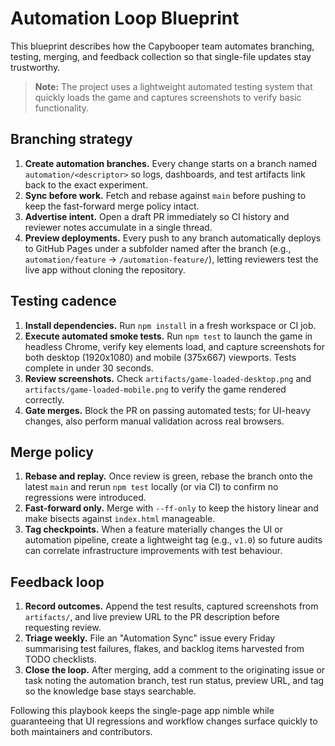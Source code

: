 # Automation Loop Blueprint

This blueprint describes how the Capybooper team automates branching, testing,
merging, and feedback collection so that single-file updates stay trustworthy.

> **Note:** The project uses a lightweight automated testing system that quickly
> loads the game and captures screenshots to verify basic functionality.

## Branching strategy

1. **Create automation branches.** Every change starts on a branch named
   `automation/<descriptor>` so logs, dashboards, and test artifacts link back
   to the exact experiment.
2. **Sync before work.** Fetch and rebase against `main` before pushing to keep
   the fast-forward merge policy intact.
3. **Advertise intent.** Open a draft PR immediately so CI history and reviewer
   notes accumulate in a single thread.
4. **Preview deployments.** Every push to any branch automatically deploys to
   GitHub Pages under a subfolder named after the branch (e.g.,
   `automation/feature` → `/automation-feature/`), letting reviewers test the live
   app without cloning the repository.

## Testing cadence

1. **Install dependencies.** Run `npm install` in a fresh workspace or CI job.
2. **Execute automated smoke tests.** Run `npm test` to launch the game in
   headless Chrome, verify key elements load, and capture screenshots for both
   desktop (1920x1080) and mobile (375x667) viewports. Tests complete in under
   30 seconds.
3. **Review screenshots.** Check `artifacts/game-loaded-desktop.png` and
   `artifacts/game-loaded-mobile.png` to verify the game rendered correctly.
4. **Gate merges.** Block the PR on passing automated tests; for UI-heavy
   changes, also perform manual validation across real browsers.

## Merge policy

1. **Rebase and replay.** Once review is green, rebase the branch onto the
   latest `main` and rerun `npm test` locally (or via CI) to confirm no
   regressions were introduced.
2. **Fast-forward only.** Merge with `--ff-only` to keep the history linear and
   make bisects against `index.html` manageable.
3. **Tag checkpoints.** When a feature materially changes the UI or automation
   pipeline, create a lightweight tag (e.g., `v1.0`) so future audits can
   correlate infrastructure improvements with test behaviour.

## Feedback loop

1. **Record outcomes.** Append the test results, captured screenshots from
   `artifacts/`, and live preview URL to the PR description before requesting
   review.
2. **Triage weekly.** File an "Automation Sync" issue every Friday summarising
   test failures, flakes, and backlog items harvested from TODO checklists.
3. **Close the loop.** After merging, add a comment to the originating issue or
   task noting the automation branch, test run status, preview URL, and tag so
   the knowledge base stays searchable.

Following this playbook keeps the single-page app nimble while guaranteeing that
UI regressions and workflow changes surface quickly to both maintainers and
contributors.
